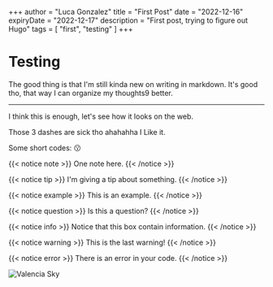 +++
author = "Luca Gonzalez"
title = "First Post"
date = "2022-12-16"
expiryDate = "2022-12-17"
description = "First post, trying to figure out Hugo"
tags = [ "first", "testing" ]
+++

# Testing

The good thing is that I'm still kinda new on writing in markdown. It's good
tho, that way I can organize my thoughts9
better.

---

I think this is enough, let's see how it looks on the web.

Those 3 dashes are sick tho ahahahha I Like it.

Some short codes: :kissing:

{{< notice note >}} One note here. {{< /notice >}}

{{< notice tip >}} I'm giving a tip about something. {{< /notice >}}

{{< notice example >}} This is an example. {{< /notice >}}

{{< notice question >}} Is this a question? {{< /notice >}}

{{< notice info >}} Notice that this box contain information. {{< /notice >}}

{{< notice warning >}} This is the last warning! {{< /notice >}}

{{< notice error >}} There is an error in your code. {{< /notice >}}

![Valencia Sky](../images/sky.jpg)
